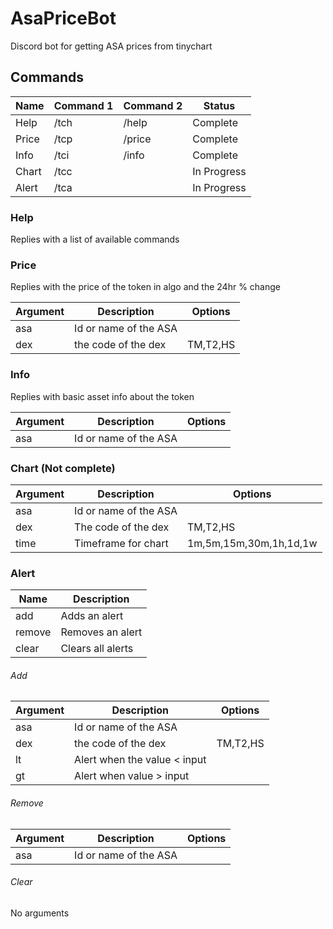 # AsaPriceBot

Discord bot for getting ASA prices from tinychart

## Commands

| Name  | Command 1 | Command 2 | Status      |
| ----- | --------- | --------- | ----------- |
| Help  | /tch      | /help     | Complete    |
| Price | /tcp      | /price    | Complete    |
| Info  | /tci      | /info     | Complete    |
| Chart | /tcc      |           | In Progress |
| Alert | /tca      |           | In Progress |

### Help

Replies with a list of available commands

### Price

Replies with the price of the token in algo and the 24hr % change

| Argument | Description           | Options  |
| -------- | --------------------- | -------- |
| asa      | Id or name of the ASA |          |
| dex      | the code of the dex   | TM,T2,HS |

### Info

Replies with basic asset info about the token

| Argument | Description           | Options |
| -------- | --------------------- | ------- |
| asa      | Id or name of the ASA |         |

### Chart (Not complete)

| Argument | Description           | Options                |
| -------- | --------------------- | ---------------------- |
| asa      | Id or name of the ASA |                        |
| dex      | The code of the dex   | TM,T2,HS               |
| time     | Timeframe for chart   | 1m,5m,15m,30m,1h,1d,1w |

### Alert

| Name   | Description       |
| ------ | ----------------- |
| add    | Adds an alert     |
| remove | Removes an alert  |
| clear  | Clears all alerts |

###### Add

| Argument | Description                  | Options  |
| -------- | ---------------------------- | -------- |
| asa      | Id or name of the ASA        |          |
| dex      | the code of the dex          | TM,T2,HS |
| lt       | Alert when the value < input |          |
| gt       | Alert when value > input     |          |

###### Remove
| Argument | Description           | Options |
| -------- | --------------------- | ------- |
| asa      | Id or name of the ASA |         |

###### Clear

No arguments

